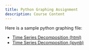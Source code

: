 ```yaml
---
title: Python Graphing Assignment
description: Course Content
---
```

Here is a sample python graphing file:
- [Time Series Decomposition (html)](BasicGraphingAssignment.html)
- [Time Series Decomposition (ipynb)](BasicGraphingAssignment.ipynb)
